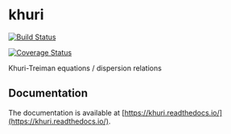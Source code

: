 # khuri

[![Build Status](https://travis-ci.org/patbat/khuri.svg?branch=master)](https://travis-ci.org/patbat/khuri)

[![Coverage Status](https://coveralls.io/repos/github/patbat/khuri/badge.svg?branch=master)](https://coveralls.io/github/patbat/khuri?branch=master)

Khuri-Treiman equations / dispersion relations

## Documentation

The documentation is available at
[https://khuri.readthedocs.io/](https://khuri.readthedocs.io/).
